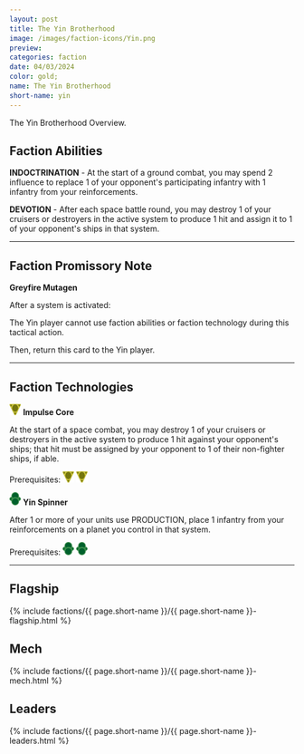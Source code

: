 ```yaml
---
layout: post
title: The Yin Brotherhood
image: /images/faction-icons/Yin.png
preview: 
categories: faction
date: 04/03/2024
color: gold;
name: The Yin Brotherhood
short-name: yin
---
```

The Yin Brotherhood Overview.
## Faction Abilities
**INDOCTRINATION** - At the start of a ground combat, you may spend 2 influence to replace 1 of your opponent's participating infantry with 1 infantry from your reinforcements.

**DEVOTION** - After each space battle round, you may destroy 1 of your cruisers or destroyers in the active system to produce 1 hit and assign it to 1 of your opponent's ships in that system.

___

## Faction Promissory Note
**Greyfire Mutagen** 

After a system is activated:

The Yin player cannot use faction abilities or faction technology during this tactical action.

Then, return this card to the Yin player.

___

## Faction Technologies
![](/images/tech-icon/cybernetic.png) **Impulse Core**

At the start of a space combat, you may destroy 1 of your cruisers or destroyers in the active system to produce 1 hit against your opponent's ships; that hit must be assigned by your opponent to 1 of their non-fighter ships, if able.

Prerequisites: ![](/images/tech-icon/cybernetic.png) ![](/images/tech-icon/cybernetic.png)

![](/images/tech-icon/tech_biotic.png) **Yin Spinner**

After 1 or more of your units use PRODUCTION, place 1 infantry from your reinforcements on a planet you control in that system.

Prerequisites: ![](/images/tech-icon/tech_biotic.png) ![](/images/tech-icon/tech_biotic.png)

___

## Flagship

 {% include factions/{{ page.short-name }}/{{ page.short-name }}-flagship.html %}

## Mech

 {% include factions/{{ page.short-name }}/{{ page.short-name }}-mech.html %}

## Leaders

 {% include factions/{{ page.short-name }}/{{ page.short-name }}-leaders.html %}